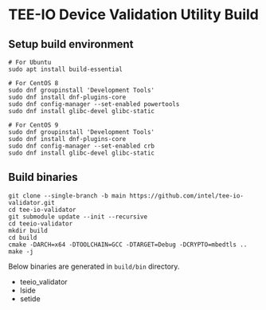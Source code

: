 # TEE-IO Device Validation Utility Build

## Setup build environment

```
# For Ubuntu
sudo apt install build-essential

# For CentOS 8
sudo dnf groupinstall 'Development Tools'
sudo dnf install dnf-plugins-core
sudo dnf config-manager --set-enabled powertools
sudo dnf install glibc-devel glibc-static

# For CentOS 9
sudo dnf groupinstall 'Development Tools'
sudo dnf install dnf-plugins-core
sudo dnf config-manager --set-enabled crb
sudo dnf install glibc-devel glibc-static

```

## Build binaries

```
git clone --single-branch -b main https://github.com/intel/tee-io-validator.git
cd tee-io-validator
git submodule update --init --recursive
cd teeio-validator
mkdir build
cd build
cmake -DARCH=x64 -DTOOLCHAIN=GCC -DTARGET=Debug -DCRYPTO=mbedtls ..
make -j
```
Below binaries are generated in `build/bin` directory.
- teeio_validator
- lside
- setide
